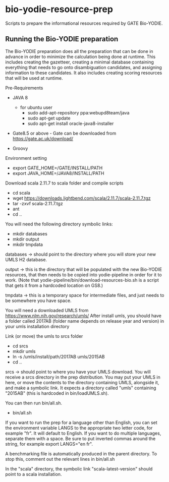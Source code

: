 # bio-yodie-resource-prep

Scripts to prepare the informational resources required by GATE Bio-YODIE.

## Running the Bio-YODIE preparation

The Bio-YODIE preparation does all the preparation that can be done 
in advance in order to minimize the calculation being done at runtime. 
This includes creating the gazetteer, creating a minimal database 
containing everything that needs to go onto disambiguation candidates, 
and assigning information to these candidates. It also includes 
creating scoring resources that will be used at runtime.

Pre-Requirements
  - JAVA 8 
     - for ubuntu user 
        - sudo add-apt-repository ppa:webupd8team/java
        - sudo apt-get update
        - sudo apt-get install oracle-java8-installer
  - Gate8.5 or above
        - Gate can be downloaded from https://gate.ac.uk/download/

  - Groovy

Environment setting
  - export GATE_HOME=/GATE/INSTALL/PATH
  - export JAVA_HOME=/JAVA8/INSTALL/PATH

Download scala 2.11.7 to scala folder and compile scripts
  - cd scala
  - wget https://downloads.lightbend.com/scala/2.11.7/scala-2.11.7.tgz
  - tar -zxvf scala-2.11.7.tgz
  - ant
  - cd ..

You will need the following directory symbolic links:
  - mkdir databases
  - mkdir output
  - mkdir tmpdata

databases -> should point to the directory where you will store your 
new UMLS H2 database.

output -> this is the directory that will be populated with the new 
Bio-YODIE resources, that then needs to be copied into yodie-pipeline 
in order for it to work. (Note that yodie-pipeline/bin/download-resources-bio.sh 
is a script that gets it from a hardcoded location on GS8.)

tmpdata -> this is a temporary space for intermediate files, and just
needs to be somewhere you have space.

You will need a downloaded UMLS from https://www.nlm.nih.gov/research/umls/
After install umls, you should have a folder called 2017AB (folder name depends on release year and version) in your umls installation directory

Link (or move) the umls to srcs folder
  - cd srcs
  - mkdir umls
  - ln -s /umls/install/path/2017AB umls/2015AB
  - cd ..

srcs -> should point to where you have your UMLS download. You will 
receive a srcs directory in the prep distribution. You may put your UMLS 
in here, or move the contents to the directory containing UMLS, alongside 
it, and make a symbolic link. It expects a directory called 
"umls" containing "2015AB" (this is hardcoded in bin/loadUMLS.sh).


You can then run bin/all.sh.
  - bin/all.sh


If you want to run the prep for a language other than English, you can 
set the environment variable LANGS to the appropriate two letter code, 
for example "fr". It will default to English. If you want to do multiple 
languages, separate them with a space. Be sure to put inverted commas 
around the string, for example export LANGS="en fr".

A benchmarking file is automatically produced in the parent directory. To 
stop this, comment out the relevant lines in bin/all.sh

In the "scala" directory, the symbolic link "scala-latest-version" should
point to a scala installation.
